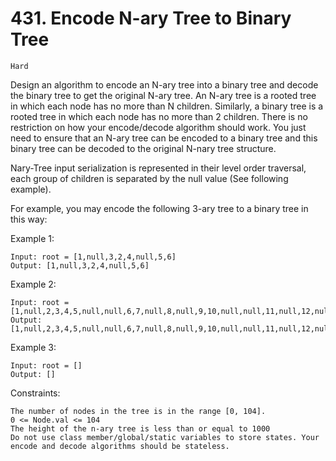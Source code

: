 # 431. Encode N-ary Tree to Binary Tree

`Hard`

Design an algorithm to encode an N-ary tree into a binary tree and decode the binary tree to get the original N-ary tree. An N-ary tree is a rooted tree in which each node has no more than N children. Similarly, a binary tree is a rooted tree in which each node has no more than 2 children. There is no restriction on how your encode/decode algorithm should work. You just need to ensure that an N-ary tree can be encoded to a binary tree and this binary tree can be decoded to the original N-nary tree structure.

Nary-Tree input serialization is represented in their level order traversal, each group of children is separated by the null value (See following example).

For example, you may encode the following 3-ary tree to a binary tree in this way:

Example 1:

```note
Input: root = [1,null,3,2,4,null,5,6]
Output: [1,null,3,2,4,null,5,6]
```

Example 2:

```note
Input: root = [1,null,2,3,4,5,null,null,6,7,null,8,null,9,10,null,null,11,null,12,null,13,null,null,14]
Output: [1,null,2,3,4,5,null,null,6,7,null,8,null,9,10,null,null,11,null,12,null,13,null,null,14]
```

Example 3:

```note
Input: root = []
Output: []
```

Constraints:

```note
The number of nodes in the tree is in the range [0, 104].
0 <= Node.val <= 104
The height of the n-ary tree is less than or equal to 1000
Do not use class member/global/static variables to store states. Your encode and decode algorithms should be stateless.
```
